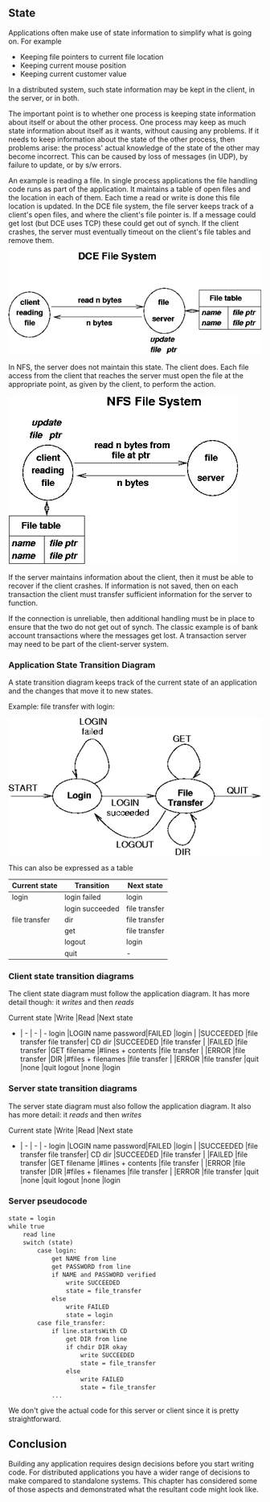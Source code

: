 ## State

 Applications often make use of state information to simplify what is going on. For example

* Keeping file pointers to current file location
* Keeping current mouse position
* Keeping current customer value

In a distributed system, such state information may be kept in the client, in the server, or in both.

The important point is to whether one process is keeping state information about itself or about the other process. One process may keep as much state information about itself as it wants, without causing any problems. If it needs to keep information about the state of the other process, then problems arise: the process' actual knowledge of the state of the other may become incorrect. This can be caused by loss of messages (in UDP), by failure to update, or by s/w errors.

An example is reading a file. In single process applications the file handling code runs as part of the application. It maintains a table of open files and the location in each of them. Each time a read or write is done this file location is updated. In the DCE file system, the file server keeps track of a client's open files, and where the client's file pointer is. If a message could get lost (but DCE uses TCP) these could get out of synch. If the client crashes, the server must eventually timeout on the client's file tables and remove them. 

![dce](../assets/dce.png)

In NFS, the server does not maintain this state. The client does. Each file access from the client that reaches the server must open the file at the appropriate point, as given by the client, to perform the action.

![nfs](../assets/nfs.png)

 If the server maintains information about the client, then it must be able to recover if the client crashes. If information is not saved, then on each transaction the client must transfer sufficient information for the server to function.

If the connection is unreliable, then additional handling must be in place to ensure that the two do not get out of synch. The classic example is of bank account transactions where the messages get lost. A transaction server may need to be part of the client-server system.

### Application State Transition Diagram

A state transition diagram keeps track of the current state of an application and the changes that move it to new states.

Example: file transfer with login: 

![app](../assets/app.png)

This can also be expressed as a table 

Current state 	|Transition 	|Next state
      -         |       -       |    -
login 	        |login failed   |login
                |login succeeded|file transfer
file transfer   |dir 	        |file transfer
                |get            |file transfer
                |logout         |login
                |quit           |- 
                

### Client state transition diagrams                 

The client state diagram must follow the application diagram. It has more detail though: it *writes* and then *reads*

Current state  |Write 	    |Read               |Next state
   -    |        -          |         -         |       -
login 	|LOGIN name password|FAILED             |login
        |                   |SUCCEEDED 	        |file transfer
file transfer| 	CD dir      |SUCCEEDED 	        |file transfer
        |                   |FAILED             |file transfer
        |GET filename 	    |#lines + contents  |file transfer
        |                   |ERROR              |file transfer
        |DIR                |#files + filenames |file transfer
        |                   |ERROR              |file transfer
        |quit               |none               |quit
logout  |none               |login 


### Server state transition diagrams

The server state diagram must also follow the application diagram. It also has more detail: it *reads* and then *writes*

Current state  |Write 	    |Read               |Next state
   -    |        -          |         -         |       -
login 	|LOGIN name password|FAILED             |login
        |                   |SUCCEEDED 	        |file transfer
file transfer| 	CD dir      |SUCCEEDED 	        |file transfer
        |                   |FAILED             |file transfer
        |GET filename 	    |#lines + contents  |file transfer
        |                   |ERROR              |file transfer
        |DIR                |#files + filenames |file transfer
        |                   |ERROR              |file transfer
        |quit               |none               |quit
logout  |none               |login 

### Server pseudocode

```
state = login
while true
    read line
    switch (state)
        case login:
            get NAME from line
            get PASSWORD from line
            if NAME and PASSWORD verified
                write SUCCEEDED
                state = file_transfer
            else
                write FAILED
                state = login
        case file_transfer:
            if line.startsWith CD
                get DIR from line
                if chdir DIR okay
                    write SUCCEEDED
                    state = file_transfer
                else
                    write FAILED
                    state = file_transfer
            ...
```

We don't give the actual code for this server or client since it is pretty straightforward. 

## Conclusion

Building any application requires design decisions before you start writing code. For distributed applications you have a wider range of decisions to make compared to standalone systems. This chapter has considered some of those aspects and demonstrated what the resultant code might look like. 